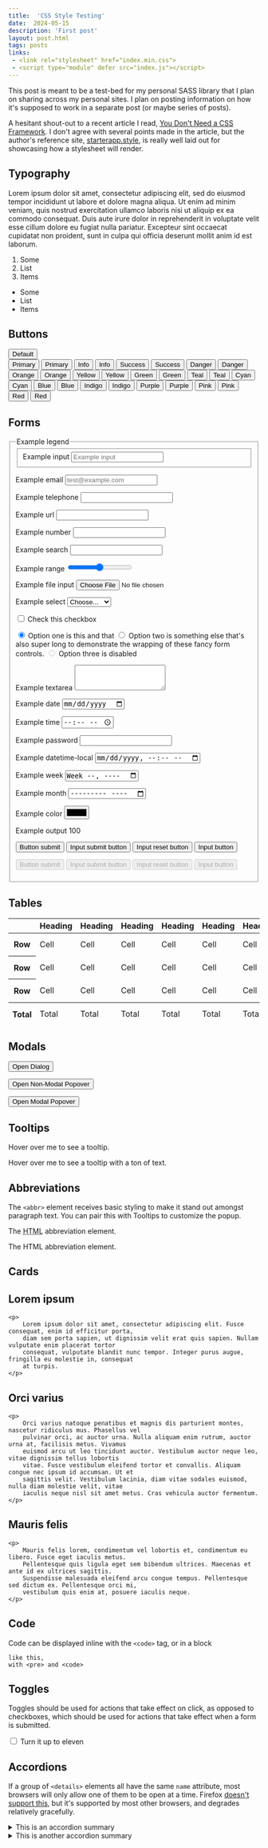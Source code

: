```yaml
---
title:  'CSS Style Testing'
date:  2024-05-15
description: 'First post'
layout: post.html
tags: posts
links:
 - <link rel="stylesheet" href="index.min.css">
 - <script type="module" defer src="index.js"></script>
---
```


This post is meant to be a test-bed for my personal SASS library that I plan on sharing across my personal sites. I plan on posting information on how it's supposed to work in a separate post (or maybe series of posts).

A hesitant shout-out to a recent article I read, [You Don't Need a CSS Framework](https://www.infoq.com/articles/no-need-css-framework/). I don't agree with several points made in the article, but the author's reference site, [starterapp.style](https://www.starterapp.style/), is really well laid out for showcasing how a stylesheet will render.

## Typography

Lorem ipsum dolor sit amet, consectetur adipiscing elit, sed do eiusmod tempor incididunt ut labore et
dolore magna aliqua. Ut enim ad minim veniam, quis nostrud exercitation ullamco laboris nisi ut aliquip ex
ea commodo consequat. Duis aute irure dolor in reprehenderit in voluptate velit esse cillum dolore eu fugiat
nulla pariatur. Excepteur sint occaecat cupidatat non proident, sunt in culpa qui officia deserunt mollit
anim id est laborum.

1. Some
1. List
1. Items

* Some
* List
* Items

## Buttons

<div class="button-grid">
    <button>Default</button>
</div>

<div class="button-grid">
    <button class="btn-primary">Primary</button>
    <button class="btn-primary-inverted">Primary</button>
    <button class="btn-info">Info</button>
    <button class="btn-info-inverted">Info</button>
    <button class="btn-success">Success</button>
    <button class="btn-success-inverted">Success</button>
    <button class="btn-danger">Danger</button>
    <button class="btn-danger-inverted">Danger</button>
    <button class="btn-orange">Orange</button>
    <button class="btn-orange-inverted">Orange</button>
    <button class="btn-yellow">Yellow</button>
    <button class="btn-yellow-inverted">Yellow</button>
    <button class="btn-green">Green</button>
    <button class="btn-green-inverted">Green</button>
    <button class="btn-teal">Teal</button>
    <button class="btn-teal-inverted">Teal</button>
    <button class="btn-cyan">Cyan</button>
    <button class="btn-cyan-inverted">Cyan</button>
    <button class="btn-blue">Blue</button>
    <button class="btn-blue-inverted">Blue</button>
    <button class="btn-indigo">Indigo</button>
    <button class="btn-indigo-inverted">Indigo</button>
    <button class="btn-purple">Purple</button>
    <button class="btn-purple-inverted">Purple</button>
    <button class="btn-pink">Pink</button>
    <button class="btn-pink-inverted">Pink</button>
    <button class="btn-red">Red</button>
    <button class="btn-red-inverted">Red</button>
</div>

## Forms

<form>
  <fieldset>
    <legend>Example legend</legend>
    <fieldset>
        <label for="input">Example input</label>
        <input type="text" id="input" placeholder="Example input">
    </fieldset>
    <p>
      <label for="email">Example email</label>
      <input type="email" id="email" placeholder="test@example.com">
    </p>
    <p>
      <label for="tel">Example telephone</label>
      <input type="tel" id="tel">
    </p>
    <p>
      <label for="url">Example url</label>
      <input type="url" id="url">
    </p>
    <p>
      <label for="number">Example number</label>
      <input type="number" id="number">
    </p>
    <p>
      <label for="search">Example search</label>
      <input type="search" id="search">
    </p>
    <p>
      <label for="range">Example range</label>
      <input type="range" id="range" min="0" max="10">
    </p>
    <p>
      <label for="file">Example file input</label>
      <input type="file" id="file">
    </p>
    <p>
      <label for="select">Example select</label>
      <select id="select">
        <option value="">Choose...</option>
        <optgroup label="Option group 1">
          <option value="">Option 1</option>
          <option value="">Option 2</option>
          <option value="">Option 3</option>
        </optgroup>
        <optgroup label="Option group 2">
          <option value="">Option 4</option>
          <option value="">Option 5</option>
          <option value="">Option 6</option>
        </optgroup>
      </select>
    </p>
    <p>
      <label>
        <input type="checkbox" value="">
        Check this checkbox
      </label>
    </p>
    <p>
      <label>
        <input type="radio" name="optionsRadios" id="optionsRadios1" value="option1" checked>
        Option one is this and that
      </label>
      <label>
        <input type="radio" name="optionsRadios" id="optionsRadios2" value="option2">
        Option two is something else that's also super long to demonstrate the wrapping of these fancy form controls.
      </label>
      <label>
        <input type="radio" name="optionsRadios" id="optionsRadios3" value="option3" disabled>
        Option three is disabled
      </label>
    </p>
    <p>
      <label for="textarea">Example textarea</label>
      <textarea id="textarea" rows="3"></textarea>
    </p>
    <p>
      <label for="date">Example date</label>
      <input type="date" id="date">
    </p>
    <p>
      <label for="time">Example time</label>
      <input type="time" id="time">
    </p>
    <p>
      <label for="password">Example password</label>
      <input type="password" id="password">
    </p>
    <p>
      <label for="datetime-local">Example datetime-local</label>
      <input type="datetime-local" id="datetime-local">
    </p>
    <p>
      <label for="week">Example week</label>
      <input type="week" id="week">
    </p>
    <p>
      <label for="month">Example month</label>
      <input type="month" id="month">
    </p>
    <p>
      <label for="color">Example color</label>
      <input type="color" id="color">
    </p>
    <p>
      <label for="output">Example output</label>
      <output name="result" id="output">100</output>
    </p>
    <p>
      <button type="submit">Button submit</button>
      <input type="submit" value="Input submit button">
      <input type="reset" value="Input reset button">
      <input type="button" value="Input button">
    </p>
    <p>
      <button type="submit" disabled>Button submit</button>
      <input type="submit" value="Input submit button" disabled>
      <input type="reset" value="Input reset button" disabled>
      <input type="button" value="Input button" disabled>
    </p>
  </fieldset>
</form>

## Tables

<div class="table-wrapper">
    <table>
        <thead>
        <tr>
            <th role="columnheader" width="100px"></th>
            <th role="columnheader" width="100px">Heading</th>
            <th role="columnheader" width="100px">Heading</th>
            <th role="columnheader" width="100px">Heading</th>
            <th role="columnheader" width="100px">Heading</th>
            <th role="columnheader" width="100px">Heading</th>
            <th role="columnheader" width="100px">Heading</th>
            <th role="columnheader" width="100px">Heading</th>
            <th role="columnheader" width="100px">Heading</th>
            <th role="columnheader" width="100px">Heading</th>
            <th role="columnheader" width="100px">Heading</th>
            <th role="columnheader" width="100px">Heading</th>
            <th role="columnheader" width="100px">Heading</th>
            <th role="columnheader" width="100px">Heading</th>
            <th role="columnheader" width="100px">Heading</th>
            <th role="columnheader">Overflow?</th>
            <th role="columnheader">Overflow?</th>
        </tr>
        </thead>
        <tbody>
        <tr>
            <th role="rowheader">Row</th>
            <td>Cell</td>
            <td>Cell</td>
            <td>Cell</td>
            <td>Cell</td>
            <td>Cell</td>
            <td>Cell</td>
            <td>Cell</td>
            <td>Cell</td>
            <td>Cell</td>
            <td>Cell</td>
            <td>Cell</td>
            <td>Cell</td>
            <td>Cell</td>
            <td>Cell</td>
            <td>Overflow Cell</td>
            <td>Overflow Cell</td>
        </tr>
        <tr>
            <th role="rowheader">Row</th>
            <td>Cell</td>
            <td>Cell</td>
            <td>Cell</td>
            <td>Cell</td>
            <td>Cell</td>
            <td>Cell</td>
            <td>Cell</td>
            <td>Cell</td>
            <td>Cell</td>
            <td>Cell</td>
            <td>Cell</td>
            <td>Cell</td>
            <td>Cell</td>
            <td>Cell</td>
            <td>Overflow Cell</td>
            <td>Overflow Cell</td>
        </tr>
        <tr>
            <th role="rowheader">Row</th>
            <td>Cell</td>
            <td>Cell</td>
            <td>Cell</td>
            <td>Cell</td>
            <td>Cell</td>
            <td>Cell</td>
            <td>Cell</td>
            <td>Cell</td>
            <td>Cell</td>
            <td>Cell</td>
            <td>Cell</td>
            <td>Cell</td>
            <td>Cell</td>
            <td>Cell</td>
            <td>Overflow Cell</td>
            <td>Overflow Cell</td>
        </tr>
        </tbody>
        <tfoot>
        <tr>
            <th role="rowheader">Total</th>
            <td>Total</td>
            <td>Total</td>
            <td>Total</td>
            <td>Total</td>
            <td>Total</td>
            <td>Total</td>
            <td>Total</td>
            <td>Total</td>
            <td>Total</td>
            <td>Total</td>
            <td>Total</td>
            <td>Total</td>
            <td>Total</td>
            <td>Total</td>
            <td>Overflow Total</td>
            <td>Overflow Total</td>
        </tr>
        </tfoot>
    </table>
</div>

## Modals

<dialog id="dialog-example">
    <article>
        <h2>Dialog Example</h2>
        This is a <code>dialog</code> example.
    </article>
    <form method="dialog">
        <button value="no">No</button>
        <button value="yes">Yes</button>
    </form>
</dialog>

<button type="button" data-dialog="dialog-example">Open Dialog</button>

<div popover id="popover-non-modal">
    <article>
        <h2>Non-Modal Popover</h2>
        This is a <code>&lt;div popover="auto"&gt;popover&lt;/div&gt;</code> example.
        You can click anywhere outside this popover to close it, or click the button.
    </article>
    <button popovertarget="popover-non-modal" popovertargetaction="hide">Close</button>
</div>

<button type="button" popovertarget="popover-non-modal">Open Non-Modal Popover</button>

<div id="popover-modal" popover="manual">
    <article>
        <h2>Modal Popover</h2>
        This is a `<div popover="manual">popover</div>` example.
    </article>
    <button value="no" popovertarget="popover-modal" popovertargetaction="hide">No</button>
    <button value="yes" popovertarget="popover-modal" popovertargetaction="hide">Yes</button>
</div>

<button type="button" popovertarget="popover-modal">Open Modal Popover</button>

## Tooltips

<span data-tooltip="Here is some additional info">Hover over me</span> to see a tooltip.

<span data-tooltip="Here is some additional info. What do you think of it? I'd say it's very nice.">Hover over me</span> to see a tooltip with a ton of text.

## Abbreviations

The `<abbr>` element receives basic styling to make it stand out amongst paragraph text. You can pair this with Tooltips to customize the popup.

The <abbr title="Hypertext Markup Language">HTML</abbr> abbreviation element.

The <abbr data-tooltip="Hypertext Markup Language">HTML</abbr> abbreviation element.

## Cards

<div class="card">
    <h2>Lorem ipsum</h2>

    <p>
        Lorem ipsum dolor sit amet, consectetur adipiscing elit. Fusce consequat, enim id efficitur porta,
        diam sem porta sapien, ut dignissim velit erat quis sapien. Nullam vulputate enim placerat tortor
        consequat, vulputate blandit nunc tempor. Integer purus augue, fringilla eu molestie in, consequat
        at turpis.
    </p>
</div>
<div class="card">
    <h2>Orci varius</h2>

    <p>
        Orci varius natoque penatibus et magnis dis parturient montes, nascetur ridiculus mus. Phasellus vel
        pulvinar orci, ac auctor urna. Nulla aliquam enim rutrum, auctor urna at, facilisis metus. Vivamus
        euismod arcu ut leo tincidunt auctor. Vestibulum auctor neque leo, vitae dignissim tellus lobortis
        vitae. Fusce vestibulum eleifend tortor et convallis. Aliquam congue nec ipsum id accumsan. Ut et
        sagittis velit. Vestibulum lacinia, diam vitae sodales euismod, nulla diam molestie velit, vitae
        iaculis neque nisl sit amet metus. Cras vehicula auctor fermentum.
    </p>
</div>
<div class="card">
    <h2>Mauris felis</h2>

    <p>
        Mauris felis lorem, condimentum vel lobortis et, condimentum eu libero. Fusce eget iaculis metus.
        Pellentesque quis ligula eget sem bibendum ultrices. Maecenas et ante id ex ultrices sagittis.
        Suspendisse malesuada eleifend arcu congue tempus. Pellentesque sed dictum ex. Pellentesque orci mi,
        vestibulum quis enim at, posuere iaculis neque.
    </p>
</div>

## Code

Code can be displayed inline with the <code>&lt;code&gt;</code> tag, or in a block

<pre><code>like this,
with &lt;pre&gt; and &lt;code&gt;</code></pre>

## Toggles

Toggles should be used for actions that take effect on click, as opposed to checkboxes, which should be used for actions that take effect when a form is submitted.

<label class="toggle">
	<input type="checkbox" name="turn-it-up-to-eleven">
	Turn it up to eleven
</label>

## Accordions

If a group of <code>&lt;details&gt;</code> elements all have the same <code>name</code> attribute, most browsers will only allow one of them to be open at a time. Firefox <a href="https://caniuse.com/mdn-html_elements_details_name">doesn't support this</a>, but it's supported by most other browsers, and degrades relatively gracefully.

<details name="accordion-demo">
    <summary>
        This is an accordion summary
    </summary>
    <p>
        Lorem ipsum dolor sit amet, consectetur adipiscing elit. Fusce consequat, enim id efficitur porta, diam
        sem porta sapien, ut dignissim velit erat quis sapien.
        Nullam vulputate enim placerat tortor consequat, vulputate blandit nunc tempor.
        Integer purus augue, fringilla eu molestie in, consequat at turpis.
    </p>
</details>

<details name="accordion-demo">
    <summary>
        This is another accordion summary
    </summary>
    <ul>
        <li>Orci varius natoque penatibus et magnis dis parturient montes, nascetur ridiculus mus.</li>
        <li>Phasellus vel pulvinar orci, ac auctor urna.</li>
        <li>Nulla aliquam enim rutrum, auctor urna at, facilisis metus.</li>
    </ul>
</details>